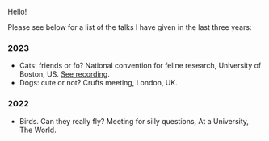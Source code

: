 Hello!

Please see below for a list of the talks I have given in the last three years:

### 2023

- Cats: friends or fo? National convention for feline research, University of Boston, US. [See recording](https://www.youtube.com/watch?v=xbs7FT7dXYc).
- Dogs: cute or not? Crufts meeting, London, UK. 

### 2022

- Birds. Can they really fly? Meeting for silly questions, At a University, The World.

![]()

